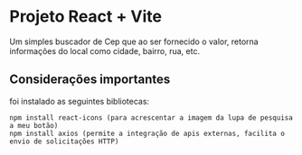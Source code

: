 # Projeto React + Vite

Um simples buscador de Cep que ao ser fornecido o valor, retorna informações do local como cidade, bairro, rua, etc.

## Considerações importantes
foi instalado as seguintes bibliotecas: 

    npm install react-icons (para acrescentar a imagem da lupa de pesquisa a meu botão)
    npm install axios (permite a integração de apis externas, facilita o envio de solicitações HTTP)
